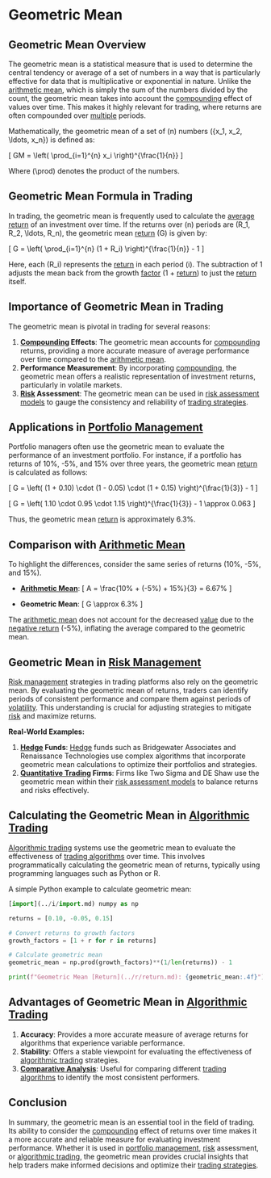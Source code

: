 # Geometric Mean

Geometric Mean Overview
------------------------
The geometric mean is a statistical measure that is used to determine the central tendency or average of a set of numbers in a way that is particularly effective for data that is multiplicative or exponential in nature. Unlike the [arithmetic mean](../a/arithmetic_mean.md), which is simply the sum of the numbers divided by the count, the geometric mean takes into account the [compounding](../c/compounding.md) effect of values over time. This makes it highly relevant for trading, where returns are often compounded over [multiple](../m/multiple.md) periods.

Mathematically, the geometric mean of a set of \(n\) numbers \(\{x_1, x_2, \ldots, x_n\}\) is defined as:

\[
GM = \left( \prod_{i=1}^{n} x_i \right)^{\frac{1}{n}}
\]

Where \(\prod\) denotes the product of the numbers.

Geometric Mean Formula in Trading
---------------------------------
In trading, the geometric mean is frequently used to calculate the [average return](../a/average_return.md) of an investment over time. If the returns over \(n\) periods are \(R_1, R_2, \ldots, R_n\), the geometric mean [return](../r/return.md) \(G\) is given by:

\[
G = \left( \prod_{i=1}^{n} (1 + R_i) \right)^{\frac{1}{n}} - 1
\]

Here, each \(R_i\) represents the [return](../r/return.md) in each period \(i\). The subtraction of 1 adjusts the mean back from the growth [factor](../f/factor.md) (1 + [return](../r/return.md)) to just the [return](../r/return.md) itself.

Importance of Geometric Mean in Trading
---------------------------------------
The geometric mean is pivotal in trading for several reasons:

1. **[Compounding](../c/compounding.md) Effects**: The geometric mean accounts for [compounding](../c/compounding.md) returns, providing a more accurate measure of average performance over time compared to the [arithmetic mean](../a/arithmetic_mean.md).
2. **Performance Measurement**: By incorporating [compounding](../c/compounding.md), the geometric mean offers a realistic representation of investment returns, particularly in volatile markets.
3. **[Risk](../r/risk.md) Assessment**: The geometric mean can be used in [risk assessment models](../r/risk_assessment_models.md) to gauge the consistency and reliability of [trading strategies](../t/trading_strategies.md).

Applications in [Portfolio Management](../p/portfolio_management.md)
------------------------------------
Portfolio managers often use the geometric mean to evaluate the performance of an investment portfolio. For instance, if a portfolio has returns of 10%, -5%, and 15% over three years, the geometric mean [return](../r/return.md) is calculated as follows:

\[
G = \left( (1 + 0.10) \cdot (1 - 0.05) \cdot (1 + 0.15) \right)^{\frac{1}{3}} - 1
\]

\[
G = \left( 1.10 \cdot 0.95 \cdot 1.15 \right)^{\frac{1}{3}} - 1 \approx 0.063
\]

Thus, the geometric mean [return](../r/return.md) is approximately 6.3%.

Comparison with [Arithmetic Mean](../a/arithmetic_mean.md)
-------------------------------
To highlight the differences, consider the same series of returns (10%, -5%, and 15%).

- **[Arithmetic Mean](../a/arithmetic_mean.md)**: 
\[
A = \frac{10\% + (-5\%) + 15\%}{3} = 6.67\%
\]

- **Geometric Mean**:
\[
G \approx 6.3\%
\]

The [arithmetic mean](../a/arithmetic_mean.md) does not account for the decreased [value](../v/value.md) due to the [negative return](../n/negative_return.md) (-5%), inflating the average compared to the geometric mean.

Geometric Mean in [Risk Management](../r/risk_management.md)
---------------------------------
[Risk management](../r/risk_management.md) strategies in trading platforms also rely on the geometric mean. By evaluating the geometric mean of returns, traders can identify periods of consistent performance and compare them against periods of [volatility](../v/volatility.md). This understanding is crucial for adjusting strategies to mitigate [risk](../r/risk.md) and maximize returns.

**Real-World Examples:**

1. **[Hedge](../h/hedge.md) Funds**: [Hedge](../h/hedge.md) funds such as Bridgewater Associates and Renaissance Technologies use complex algorithms that incorporate geometric mean calculations to optimize their portfolios and strategies.
2. **[Quantitative Trading](../q/quantitative_trading.md) Firms**: Firms like Two Sigma and DE Shaw use the geometric mean within their [risk assessment models](../r/risk_assessment_models.md) to balance returns and risks effectively.

Calculating the Geometric Mean in [Algorithmic Trading](../a/algorithmic_trading.md)
-----------------------------------------------------
[Algorithmic trading](../a/algorithmic_trading.md) systems use the geometric mean to evaluate the effectiveness of [trading algorithms](../t/trading_algorithms.md) over time. This involves programmatically calculating the geometric mean of returns, typically using programming languages such as Python or R.

A simple Python example to calculate geometric mean:

```python
[import](../i/import.md) numpy as np

returns = [0.10, -0.05, 0.15]

# Convert returns to growth factors
growth_factors = [1 + r for r in returns]

# Calculate geometric mean
geometric_mean = np.prod(growth_factors)**(1/len(returns)) - 1

print(f"Geometric Mean [Return](../r/return.md): {geometric_mean:.4f}")
```

Advantages of Geometric Mean in [Algorithmic Trading](../a/algorithmic_trading.md)
---------------------------------------------------
1. **Accuracy**: Provides a more accurate measure of average returns for algorithms that experience variable performance.
2. **Stability**: Offers a stable viewpoint for evaluating the effectiveness of [algorithmic trading](../a/algorithmic_trading.md) strategies.
3. **[Comparative Analysis](../c/comparative_analysis.md)**: Useful for comparing different [trading algorithms](../t/trading_algorithms.md) to identify the most consistent performers.

Conclusion
----------
In summary, the geometric mean is an essential tool in the field of trading. Its ability to consider the [compounding](../c/compounding.md) effect of returns over time makes it a more accurate and reliable measure for evaluating investment performance. Whether it is used in [portfolio management](../p/portfolio_management.md), [risk](../r/risk.md) assessment, or [algorithmic trading](../a/algorithmic_trading.md), the geometric mean provides crucial insights that help traders make informed decisions and optimize their [trading strategies](../t/trading_strategies.md).
